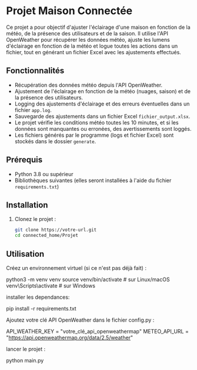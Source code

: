 # Projet Maison Connectée

Ce projet a pour objectif d'ajuster l'éclairage d'une maison en fonction de la météo, de la présence des utilisateurs et de la saison. Il utilise l'API OpenWeather pour récupérer les données météo, ajuste les lumens d'éclairage en fonction de la météo et logue toutes les actions dans un fichier, tout en générant un fichier Excel avec les ajustements effectués.

## Fonctionnalités

- Récupération des données météo depuis l'API OpenWeather.
- Ajustement de l'éclairage en fonction de la météo (nuages, saison) et de la présence des utilisateurs.
- Logging des ajustements d'éclairage et des erreurs éventuelles dans un fichier `app.log`.
- Sauvegarde des ajustements dans un fichier Excel `fichier_output.xlsx`.
- Le projet vérifie les conditions météo toutes les 10 minutes, et si les données sont manquantes ou erronées, des avertissements sont loggés.
- Les fichiers générés par le programme (logs et fichier Excel) sont stockés dans le dossier `generate`.

## Prérequis

- Python 3.8 ou supérieur
- Bibliothèques suivantes (elles seront installées à l'aide du fichier `requirements.txt`)

## Installation

1. Clonez le projet :
   ```bash
   git clone https://votre-url.git
   cd connected_home/Projet

## Utilisation

Créez un environnement virtuel (si ce n'est pas déjà fait) :

python3 -m venv venv
source venv/bin/activate  # sur Linux/macOS
venv\Scripts\activate     # sur Windows


installer les dependances: 

pip install -r requirements.txt

Ajoutez votre clé API OpenWeather dans le fichier config.py :

API_WEATHER_KEY = "votre_clé_api_openweathermap"
METEO_API_URL = "https://api.openweathermap.org/data/2.5/weather"


lancer le projet :

python main.py

